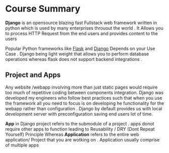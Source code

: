 # Course Summary

**Django** is an opensource blazing fast Fullstack web framework written in python which is used by many enterprises throuout the world . It Allows you to process HTTP Request from the end users and provides content to the users

Popular Python frameworks like  [Flask](https://flask.palletsprojects.com/) and [Django](https://www.djangoproject.com/start/)  Depends on your Use Case . Django being light weight that allows you to perform database operations whereas flask does not support backend integrations .


## Project and  Apps
Any website /webapp involving more than just static pages would require too much of repetitive coding between components integration. Django was developed my engineers who follow best practices such that when you use the framework all you need to focus is on developing he functionality for the webapp rather than configuration . Django by default provides us with local development server with preconfiguration saving end users lot of time.

**App** in Django project refers to the submodule of a project . apps donot require other apps to function leading to Reusability / DRY (Dont Repeat Yourself) Principle Whereas  **Application** refers to the entire web application/ Project that you are wotking on .
Application usually  comprise of multiple apps


